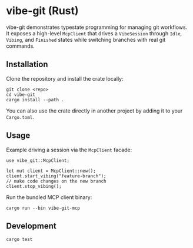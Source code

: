 # vibe-git (Rust)

vibe-git demonstrates typestate programming for managing git workflows. It
exposes a high-level `McpClient` that drives a `VibeSession` through `Idle`,
`Vibing`, and `Finished` states while switching branches with real git
commands.

## Installation

Clone the repository and install the crate locally:

```
git clone <repo>
cd vibe-git
cargo install --path .
```

You can also use the crate directly in another project by adding it to your
`Cargo.toml`.

## Usage

Example driving a session via the `McpClient` facade:

```
use vibe_git::McpClient;

let mut client = McpClient::new();
client.start_vibing("feature-branch");
// make code changes on the new branch
client.stop_vibing();
```

Run the bundled MCP client binary:

```
cargo run --bin vibe-git-mcp
```

## Development

```
cargo test
```

